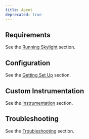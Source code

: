 ```yaml
---
title: Agent
deprecated: true
---
```


## Requirements

See the [Running Skylight](/running-skylight#requirements) section.

## Configuration

See the [Getting Set Up](/support/getting-set-up#agent-configuration) section.

## Custom Instrumentation

See the [Instrumentation](/instrumentation#custom-app-instrumentation) section.

## Troubleshooting

See the [Troubleshooting](/troubleshooting) section.
